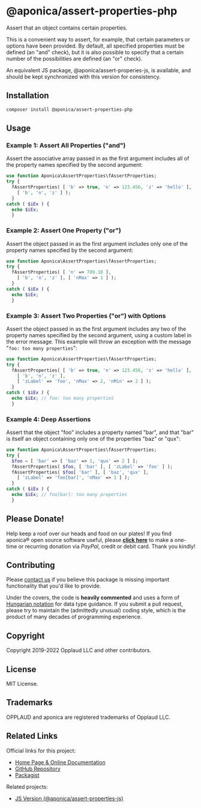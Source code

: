 # @aponica/assert-properties-php

Assert that an object contains certain properties.

This is a convenient way to assert, for example, that certain parameters
or options have been provided. By default, all specified properties must
be defined (an "and" check), but it is also possible to specify that a
certain number of the possibilities are defined (an "or" check).

An equivalent JS package, @aponica/assert-properies-js, is available,
and should be kept synchronized with this version for consistency.

<a name="installation"></a>
## Installation

```sh
composer install @aponica/assert-properties-php
```

<a name="usage"></a>
## Usage

### Example 1: Assert All Properties ("and")

Assert the associative array passed in as the first argument includes all of 
the property names specified by the second argument:

```php
use function Aponica\AssertProperties\fAssertProperties;
try {
  fAssertProperties( [ 'b' => true, 'n' => 123.456, 'z' => 'hello' ],
    [ 'b', 'n', 'z' ] );
  }
catch ( $iEx ) {
  echo $iEx;
  }
```

### Example 2: Assert One Property ("or")

Assert the object passed in as the first argument includes only one of the
property names specified by the second argument:

```php
use function Aponica\AssertProperties\fAssertProperties;
try {
  fAssertProperties( [ 'n' => 789.10 ],
    [ 'b', 'n', 'z' ], [ 'nMax' => 1 ] );
  }
catch ( $iEx ) {
  echo $iEx;
  }
```

### Example 3: Assert Two Properties ("or") with Options

Assert the object passed in as the first argument includes any two of the
property names specified by the second argument, using a custom label in 
the error message. This example will throw an exception with the message
"`foo: too many properties`":

```php
use function Aponica\AssertProperties\fAssertProperties;
try {
  fAssertProperties( [ 'b' => true, 'n' => 123.456, 'z' => 'hello' ],
    [ 'b', 'n', 'z' ], 
    [ 'zLabel' => 'foo', 'nMax' => 2, 'nMin' => 2 ] );
  }
catch ( $iEx ) {
  echo $iEx; // foo: too many properties
  }
```

### Example 4: Deep Assertions

Assert that the object "foo" includes a property named "bar", and that "bar"
is itself an object containing only one of the properties "baz" or "qux":

```php
use function Aponica\AssertProperties\fAssertProperties;
try {
  $foo = [ 'bar' => [ 'baz' => 1, 'qux' => 2 ] ];
  fAssertProperties( $foo, [ 'bar' ], [ 'zLabel' => 'foo' ] );
  fAssertProperties( $foo[ 'bar' ], [ 'baz', 'qux' ], 
    [ 'zLabel' => 'foo[bar]', 'nMax' => 1 ] );
  }
catch ( $iEx ) {
  echo $iEx; // foo[bar]: too many properties
  }
```

## Please Donate!

Help keep a roof over our heads and food on our plates! 
If you find aponica® open source software useful, please 
**[click here](https://www.paypal.com/biz/fund?id=BEHTAS8WARM68)** 
to make a one-time or recurring donation via *PayPal*, credit 
or debit card. Thank you kindly!


## Contributing

Please [contact us](https://aponica.com/contact/) if you believe this package
is missing important functionality that you'd like to provide.

Under the covers, the code is **heavily commented** and uses a form of
[Hungarian notation](https://en.wikipedia.org/wiki/Hungarian_notation) 
for data type guidance. If you submit a pull request, please try to maintain
the (admittedly unusual) coding style, which is the product of many decades
of programming experience.

## Copyright

Copyright 2019-2022 Opplaud LLC and other contributors.

## License

MIT License.

## Trademarks

OPPLAUD and aponica are registered trademarks of Opplaud LLC.

## Related Links

Official links for this project:

* [Home Page & Online Documentation](https://aponica.com/docs/assert-properties-php/)
* [GitHub Repository](https://github.com/aponica/assert-properties-php)
* [Packagist](https://packagist.org/packages/aponica/assert-properties-php)
  
Related projects:

* [JS Version (@aponica/assert-properties-js)](https://aponica.com/docs/assert-properties-js/)
